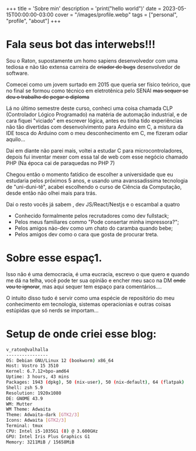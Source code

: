 +++
title = 'Sobre min'
description = 'print("hello world")'
date = 2023-05-15T00:00:00-03:00
cover = "/images/profile.webp"
tags = ["personal", "profile", "about"]
+++

# Fala seus bot das interwebs!!!

Sou o Raton, supostamente um homo sapiens desenvolvedor com uma tediosa e não tão extensa carreira de ~~criador de bugs~~ desenvolvedor de software.

Comecei como um jovem surtado em 2015 que queria ser físico teórico, que no final se formou como técnico em eletrotênica pelo SENAI ~~mas sequer se deu o trabalho de pegar o diploma~~

Lá no último semestre deste curso, conheci uma coisa chamada CLP (Controlador Lógico Programado) na matéria de automação industrial, e de cara fiquei "viciado" em escrever lógica, antes eu tinha tido experiências não tão divertidas com desenvolvimento para Arduino em C, a mistura da IDE tosca do Arduino com o meu desconhecimento em C, me fizeram odiar aquilo...

Dai em diante não parei mais, voltei a estudar C para microcontroladores, depois fui inventar mexer com essa tal de web com esse negócio chamado PHP (Na época cai de paraquedas no PHP 7)

Chegou então o momento fatídico de escolher a universidade que eu estudaria pelos próximos 5 anos, e usando uma avanssadissima tecnologia de "uni-duni-tê", acabei escolhendo o curso de Ciência da Computação, desde então não olhei mais para trás.

Dai o resto vocês já sabem , dev JS/React/Nestjs e o escambal a quatro 

- Conhecido formalmente pelos recrutadores como dev fullstack;
- Pelos meus familiares commo "Pode consertar minha impressora?";
- Pelos amigos nào-dev como um chato do caramba quando bebe;
- Pelos amigos dev como o cara que gosta de procurar treta.

# Sobre esse espaç1. 

Isso não é uma democracia, é uma eucracia, escrevo o que quero e quando me dá na telha, você pode ter sua opinião e encher meu saco na DM ~~onde vou te ignorar~~, mas aqui sequer tem espaço para comentários....

O intuito disso tudo é servir como uma espécie de repositório do meu conhecimento em tecnologia, sistemas operacionias e outras coisas estúpidas que só nerds se importam...

# Setup de onde criei esse blog:

```bash
v_raton@valhalla
----------------
OS: Debian GNU/Linux 12 (bookworm) x86_64
Host: Vostro 15 3510
Kernel: 6.7.12+bpo-amd64
Uptime: 3 hours, 43 mins
Packages: 1943 (dpkg), 50 (nix-user), 50 (nix-default), 64 (flatpak)
Shell: zsh 5.9
Resolution: 1920x1080
DE: GNOME 43.9
WM: Mutter
WM Theme: Adwaita
Theme: Adwaita-dark [GTK2/3]
Icons: Adwaita [GTK2/3]
Terminal: tmux
CPU: Intel i5-1035G1 (8) @ 3.600GHz
GPU: Intel Iris Plus Graphics G1
Memory: 3211MiB / 15658MiB
```
